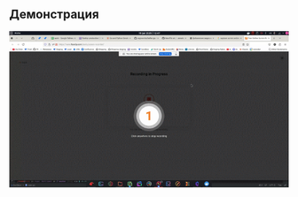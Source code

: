 ## Демонстрация

![Пример работы](https://github.com/aeradcs/image-processor-client/raw/master/ScreenRecording-MadewithFlexClip-ezgif.com-video-to-gif-converter.gif)
